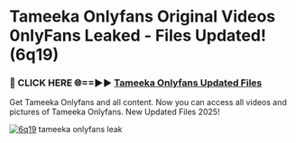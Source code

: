 # Tameeka Onlyfans Original Videos 0nlyFans Leaked - Files Updated! (6q19)

<h3>🔴 CLICK HERE 🌐==►► <a href="https://tinyurl.com/2jnfzry5" rel="nofollow">Tameeka Onlyfans Updated Files</a></h3>

Get Tameeka Onlyfans and all content. Now you can access all videos and pictures of Tameeka Onlyfans. New Updated Files 2025!

[![6q19](https://i.imgur.com/GyGTBgg.gif)](https://tinyurl.com/2jnfzry5)
tameeka onlyfans leak